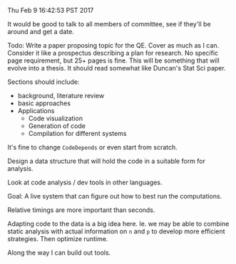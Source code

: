 Thu Feb  9 16:42:53 PST 2017

It would be good to talk to all members of committee, see if they'll be
around and get a date.

Todo: Write a paper proposing topic for the QE. Cover as much as I can.
Consider it like a prospectus describing a plan for research. No specific
page requirement, but 25+ pages is fine. This will be something that will
evolve into a thesis. It should read somewhat like Duncan's Stat Sci paper.

Sections should include:
- background, literature review
- basic approaches
- Applications
    - Code visualization
    - Generation of code
    - Compilation for different systems

It's fine to change `CodeDepends` or even start from scratch.

Design a data structure that will hold the code in a suitable form for
analysis.

Look at code analysis / dev tools in other languages.

Goal: A live system that can figure out how to best run the computations.

Relative timings are more important than seconds.

Adapting code to the data is a big idea here. Ie. we may be able to combine
static analysis with actual information on `n` and `p` to develop more
efficient strategies. Then optimize runtime.

Along the way I can build out tools.
